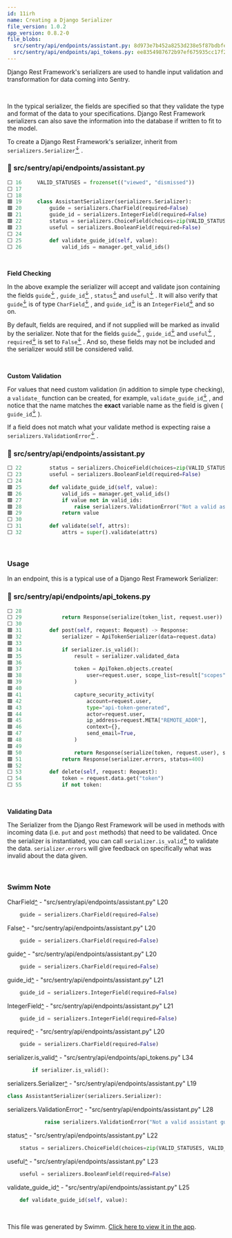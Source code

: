 ```yaml
---
id: 11irh
name: Creating a Django Serializer
file_version: 1.0.2
app_version: 0.8.2-0
file_blobs:
  src/sentry/api/endpoints/assistant.py: 8d973e7b452a8253d238e5f87bdbfe3bc6245459
  src/sentry/api/endpoints/api_tokens.py: ee8354987672b97ef675935cc17f20659c6c08de
---
```


Django Rest Framework's serializers are used to handle input validation and transformation for data coming into Sentry.

<br/>

In the typical serializer, the fields are specified so that they validate the type and format of the data to your specifications. Django Rest Framework serializers can also save the information into the database if written to fit to the model.

To create a Django Rest Framework's serializer, inherit from `serializers.Serializer`[<sup id="2neiGO">↓</sup>](#f-2neiGO) .
<!-- NOTE-swimm-snippet: the lines below link your snippet to Swimm -->
### 📄 src/sentry/api/endpoints/assistant.py
```python
⬜ 16     VALID_STATUSES = frozenset(("viewed", "dismissed"))
⬜ 17     
⬜ 18     
🟩 19     class AssistantSerializer(serializers.Serializer):
🟩 20         guide = serializers.CharField(required=False)
🟩 21         guide_id = serializers.IntegerField(required=False)
🟩 22         status = serializers.ChoiceField(choices=zip(VALID_STATUSES, VALID_STATUSES))
🟩 23         useful = serializers.BooleanField(required=False)
⬜ 24     
⬜ 25         def validate_guide_id(self, value):
⬜ 26             valid_ids = manager.get_valid_ids()
```

<br/>

**Field Checking**

In the above example the serializer will accept and validate json containing the fields `guide`[<sup id="1jWbot">↓</sup>](#f-1jWbot) , `guide_id`[<sup id="Z22JlgL">↓</sup>](#f-Z22JlgL) , `status`[<sup id="ZxGNmk">↓</sup>](#f-ZxGNmk) and `useful`[<sup id="Z2sPz6l">↓</sup>](#f-Z2sPz6l) . It will also verify that `guide`[<sup id="1jWbot">↓</sup>](#f-1jWbot) is of type `CharField`[<sup id="1yQWVg">↓</sup>](#f-1yQWVg) , and `guide_id`[<sup id="Z22JlgL">↓</sup>](#f-Z22JlgL) is an `IntegerField`[<sup id="Z1xUsfi">↓</sup>](#f-Z1xUsfi) and so on.

By default, fields are required, and if not supplied will be marked as invalid by the serializer. Note that for the fields `guide`[<sup id="1jWbot">↓</sup>](#f-1jWbot) , `guide_id`[<sup id="Z22JlgL">↓</sup>](#f-Z22JlgL) and `useful`[<sup id="Z2sPz6l">↓</sup>](#f-Z2sPz6l) , `required`[<sup id="1W3QWH">↓</sup>](#f-1W3QWH) is set to `False`[<sup id="Z2hArRW">↓</sup>](#f-Z2hArRW) . And so, these fields may not be included and the serializer would still be considered valid.

<br/>

**Custom Validation**

For values that need custom validation (in addition to simple type checking), a `validate_` function can be created, for example, `validate_guide_id`[<sup id="Z2iV8bS">↓</sup>](#f-Z2iV8bS) , and notice that the name matches the **exact** variable name as the field is given ( `guide_id`[<sup id="Z22JlgL">↓</sup>](#f-Z22JlgL) ).

If a field does not match what your validate method is expecting raise a `serializers.ValidationError`[<sup id="1N10gV">↓</sup>](#f-1N10gV) .
<!-- NOTE-swimm-snippet: the lines below link your snippet to Swimm -->
### 📄 src/sentry/api/endpoints/assistant.py
```python
⬜ 22         status = serializers.ChoiceField(choices=zip(VALID_STATUSES, VALID_STATUSES))
⬜ 23         useful = serializers.BooleanField(required=False)
⬜ 24     
🟩 25         def validate_guide_id(self, value):
🟩 26             valid_ids = manager.get_valid_ids()
🟩 27             if value not in valid_ids:
🟩 28                 raise serializers.ValidationError("Not a valid assistant guide_id")
🟩 29             return value
⬜ 30     
⬜ 31         def validate(self, attrs):
⬜ 32             attrs = super().validate(attrs)
```

<br/>

### Usage

In an endpoint, this is a typical use of a Django Rest Framework Serializer:
<!-- NOTE-swimm-snippet: the lines below link your snippet to Swimm -->
### 📄 src/sentry/api/endpoints/api_tokens.py
```python
⬜ 28     
⬜ 29             return Response(serialize(token_list, request.user))
⬜ 30     
🟩 31         def post(self, request: Request) -> Response:
🟩 32             serializer = ApiTokenSerializer(data=request.data)
🟩 33     
🟩 34             if serializer.is_valid():
🟩 35                 result = serializer.validated_data
🟩 36     
🟩 37                 token = ApiToken.objects.create(
🟩 38                     user=request.user, scope_list=result["scopes"], refresh_token=None, expires_at=None
🟩 39                 )
🟩 40     
🟩 41                 capture_security_activity(
🟩 42                     account=request.user,
🟩 43                     type="api-token-generated",
🟩 44                     actor=request.user,
🟩 45                     ip_address=request.META["REMOTE_ADDR"],
🟩 46                     context={},
🟩 47                     send_email=True,
🟩 48                 )
🟩 49     
🟩 50                 return Response(serialize(token, request.user), status=201)
🟩 51             return Response(serializer.errors, status=400)
🟩 52     
⬜ 53         def delete(self, request: Request):
⬜ 54             token = request.data.get("token")
⬜ 55             if not token:
```

<br/>

**Validating Data**

The Serializer from the Django Rest Framework will be used in methods with incoming data (i.e. `put` and `post` methods) that need to be validated. Once the serializer is instantiated, you can call `serializer.is_valid`[<sup id="iJd6r">↓</sup>](#f-iJd6r) to validate the data. `serializer.errors` will give feedback on specifically what was invalid about the data given.

<br/>

<!-- THIS IS AN AUTOGENERATED SECTION. DO NOT EDIT THIS SECTION DIRECTLY -->
### Swimm Note

<span id="f-1yQWVg">CharField</span>[^](#1yQWVg) - "src/sentry/api/endpoints/assistant.py" L20
```python
    guide = serializers.CharField(required=False)
```

<span id="f-Z2hArRW">False</span>[^](#Z2hArRW) - "src/sentry/api/endpoints/assistant.py" L20
```python
    guide = serializers.CharField(required=False)
```

<span id="f-1jWbot">guide</span>[^](#1jWbot) - "src/sentry/api/endpoints/assistant.py" L20
```python
    guide = serializers.CharField(required=False)
```

<span id="f-Z22JlgL">guide_id</span>[^](#Z22JlgL) - "src/sentry/api/endpoints/assistant.py" L21
```python
    guide_id = serializers.IntegerField(required=False)
```

<span id="f-Z1xUsfi">IntegerField</span>[^](#Z1xUsfi) - "src/sentry/api/endpoints/assistant.py" L21
```python
    guide_id = serializers.IntegerField(required=False)
```

<span id="f-1W3QWH">required</span>[^](#1W3QWH) - "src/sentry/api/endpoints/assistant.py" L20
```python
    guide = serializers.CharField(required=False)
```

<span id="f-iJd6r">serializer.is_valid</span>[^](#iJd6r) - "src/sentry/api/endpoints/api_tokens.py" L34
```python
        if serializer.is_valid():
```

<span id="f-2neiGO">serializers.Serializer</span>[^](#2neiGO) - "src/sentry/api/endpoints/assistant.py" L19
```python
class AssistantSerializer(serializers.Serializer):
```

<span id="f-1N10gV">serializers.ValidationError</span>[^](#1N10gV) - "src/sentry/api/endpoints/assistant.py" L28
```python
            raise serializers.ValidationError("Not a valid assistant guide_id")
```

<span id="f-ZxGNmk">status</span>[^](#ZxGNmk) - "src/sentry/api/endpoints/assistant.py" L22
```python
    status = serializers.ChoiceField(choices=zip(VALID_STATUSES, VALID_STATUSES))
```

<span id="f-Z2sPz6l">useful</span>[^](#Z2sPz6l) - "src/sentry/api/endpoints/assistant.py" L23
```python
    useful = serializers.BooleanField(required=False)
```

<span id="f-Z2iV8bS">validate_guide_id</span>[^](#Z2iV8bS) - "src/sentry/api/endpoints/assistant.py" L25
```python
    def validate_guide_id(self, value):
```

<br/>

This file was generated by Swimm. [Click here to view it in the app](https://app.swimm.io/repos/Z2l0aHViJTNBJTNBc2VudHJ5JTNBJTNBc3dpbW1pbw==/docs/11irh).